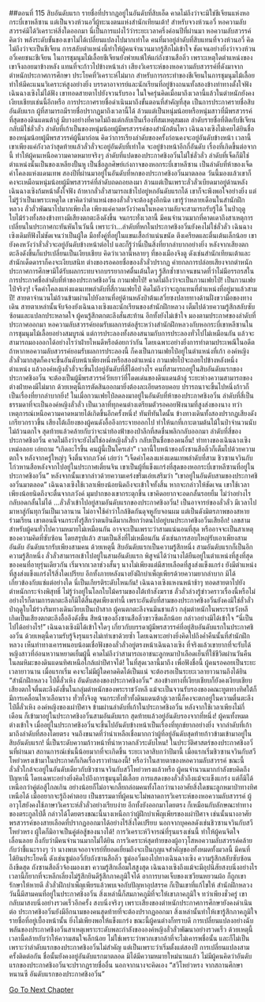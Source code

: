 ##ตอนที่ 115 สิบอันดับแรก
รายชื่อที่ปรากฏอยู่ในอันดับที่สิบเอ็ด คาดไม่ถึงว่าจะมิใช่ชีเจียนแห่งหอกระบี่เขาหลีซาน แต่เป็นจวงห้วนอวี่ผู้ทะนงตนแห่งสำนักเทียนเต้า! สำหรับจวงห้วนอวี่ หอความลับสวรรค์มิได้วิเคราะห์สิ่งใดออกมา นี่เป็นการแฝงไว้ว่าระยะเวลาครึ่งค่อนปีที่ผ่านมา หอความลับสวรรค์คิดว่า พลังระดับขั้นของเขาไม่ได้เปลี่ยนแปลงไปมากเท่าใด
คนที่มาอยู่ลำดับที่สิบแทนที่จวงห้วนอวี่ คิดไม่ถึงว่าจะเป็นชีเจียน การสลับตำแหน่งนี้ทำให้ผู้คนจำนวนมากรู้สึกไม่เข้าใจ ชัดเจนอย่างยิ่งว่าจวงห้วนอวี่เคยชนะชีเจียน ในการชุมนุมไม้เลื้อยชีเจียนยังพ่ายแพ้ให้แก่ถังซานสือลิ่ว เพราะเหตุใดตำแหน่งของเขาจึงถอยมาข้างหลัง แทนที่จะก้าวไปข้างหน้าเล่า
เสียงวิเคราะห์ของหอความลับสวรรค์ที่ดังมาจากตำหนักประกาศการศึกษา ประโยคที่วิเคราะห์ไม่มาก สำหรับการกระทำของชีเจียนในการชุมนุมไม้เลื้อยทำให้มีคะแนนวิเคราะห์สูงอย่างยิ่ง บรรดาอาจารย์และนักเรียนที่อยู่ข้างถนนทั้งสองข้างท่าทางตั้งใจฟัง เฉินฉางเซิงไม่ได้ฟัง เขาทอดสายตาไปยังจวนรับรอง ในใจครุ่นคิดเมื่อมาถึงเวลานี้แล้วในตำหนักยังคงเงียบเชียบเช่นนี้อีกหรือ
การประกาศรายชื่อดำเนินมาถึงขั้นตอนที่สำคัญที่สุด เป็นการประกาศรายชื่อสิบอันดับแรก ผู้ที่สามารถมีรายชื่อปรากฏมาถึงเวลานี้ได้ ล้วนแต่เป็นหนุ่มน้อยหรือหนุ่มสาวที่มีพรสวรรค์ที่สุดของดินแดนต้าลู่
มีบางอย่างที่คาดไม่ถึงแต่กลับเป็นเรื่องที่สมเหตุสมผล ลำดับรายชื่อที่ติดกับชีเจียนกลับมิใช่ลั่วลั่ว ลำดับที่เก้าเป็นของหนุ่มน้อยผู้มีพรสวรรค์ของสำนักต้นไหว
เฉินฉางเซิงไม่เคยได้ยินชื่อของหนุ่มน้อยผู้มีพรสวรรค์ผู้นี้มาก่อน คิดว่าการเรียงลำดับของครั้งก่อนคงจะอยู่อันดับข้างหน้า เวลานี้เขาเพียงแค่กังวลว่าสุดท้ายแล้วลั่วลั่วจะอยู่อันดับที่เท่าใด จะอยู่ข้างหน้าอีกกี่อันดับ
เรื่องที่เกิดขึ้นต่อจากนี้ ทำให้ผู้คนเหนือความคาดหมายจริงๆ
ลำดับที่แปดของประกาศชิงอวิ๋นไม่ใช่ลั่วลั่ว ลำดับที่เจ็ดก็มิใช่ ตำแหน่งนั้นเป็นของเหลียงปั้นหู เป็นชื่อลูกศิษย์เก่งกาจของหอกระบี่เขาหลีซาน เป็นลำดับที่ห้าของเจ็ดคำโคลงแห่งแดนเทพ สองปีที่ผ่านมาอยู่ในอันดับที่หกของประกาศชิงอวิ๋นมาตลอด วันนี้มองแล้วเขาก็คงจะเหมือนหนุ่มน้อยผู้มีพรสวรรค์ที่ลำดับถดถอยลงมา ล้วนแต่เป็นเพราะลั่วลั่วเบียดมาอยู่ด้านหลัง
เฉินฉางเซิงก้มหน้าตั้งใจฟัง ถ้าหากลั่วลั่วสามารถเข้าไปอยู่หกอันดับแรกได้ เขาก็จะพึงพอใจอย่างยิ่ง แต่ไม่รู้ว่าเป็นเพราะเหตุใด เขาคิดว่าตำแหน่งของลั่วลั่วจะต้องสูงอีกนิด เขารู้ว่าหลายเดือนในสำนักฝึกหลวง ลั่วลั่วพัฒนาไปมากเพียงใด เพียงแค่คาดหวังว่าคนในหอความลับจะสามารถรับรู้ได้
ในป่าฤดูใบไม้ร่วงทั้งสองข้างทางมีเสียงตกตะลึงดังขึ้น จนกระทั่งเวลานี้ มีคนจำนวนมากที่คาดเดาถึงสาเหตุการเปลี่ยนในประกาศกะทันหันในวันนี้ เพราะว่า...ลำดับที่หกในประกาศชิงอวิ๋นยังคงไม่ใช่ลั่วลั่ว
เฉินฉางเซิงเดิมทีฟังไม่ชัดเจนว่าเป็นผู้ใด มือทั้งคู่ที่อยู่ในแขนเสื้อกำแน่นขนัด ตึงเครียดและตื่นเต้นเล็กน้อย เขายังคงหวังว่าลั่วลั่วจะอยู่อันดับข้างหน้าต่อไป และก็รู้ว่านี่เป็นสิ่งที่ยากลำบากอย่างยิ่ง
หลังจากเสียงตกตะลึงดังขึ้นก็แปรเปลี่ยนเป็นเงียบเชียบ คิดว่าเวลานี้หลายๆ ที่ของเมืองจิงตู ดังเช่นสำนักเทียนเต้าและสำนักเด็ดดาราก็คงจะเงียบสนิท ต่างของรอคอยชื่อของลั่วลั่วปรากฏ
ค่ายกลการปล่อยเสียงจากตำหนักประกาศการศึกษามิได้รับผลกระทบจากบรรยากาศตื่นเต้นใดๆ รู้สึกซ้ำซากจนขนาดที่ว่าไม่มีอรรถรสในการประกาศชื่อลำดับที่ห้าของประกาศชิงอวิ๋น กวนเฟยไป๋!
คาดไม่ถึงว่าจะเป็นกวนเฟยไป๋! เป็นกวนเฟยไป๋จริงๆ! เจ็ดคำโคลงแห่งแดนเทพลำดับที่สี่กวนเฟยไป๋ คิดไม่ถึงว่าจะถูกแทนที่ตำแหน่งที่อยู่มาแล้วสามปี!
สายตาจำนวนไม่ถ้วนข้ามผ่านไปยังลานที่อยู่ด้านหลังป่าต้นเสวี่ยซงปลายทางด้านฝั่งขวามือของทางเดิน สายตาเหล่านั้นจับจ้องยังเฉินฉางเซิงและนักเรียนของสำนักฝึกหลวง เต็มไปด้วยความรู้สึกสลับซับซ้อนและแปลกประหลาดใจ
ผู้คนรู้สึกตกตะลึงสั่นสะท้าน อีกทั้งยังไม่เข้าใจ
มองตามประกาศของลำดับที่ประกาศออกมา หอความลับสวรรค์ยอมรับผลการต่อสู้ระหว่างสำนักฝึกหลวงกับหอกระบี่เขาหลีซานในการชุมนุมไม้เลื้อยอย่างสมบูรณ์ แต่การประลองทั้งสองสนามกับการประลองทั่วไปไม่เหมือนกัน แล้วจะสามารถมองออกได้อย่างไรว่าฝ่ายไหนดีหรือด้อยกว่ากัน โดยเฉพาะอย่างยิ่งการทำตามประเพณีในอดีต ถ้าหากหอความลับสวรรค์ยอมรับผลการประลองนี้ ก็คงเป็นกวนเฟยไป๋อยู่ในตำแหน่งที่เก้า องค์หญิงลั่วลั่วมากสุดก็คงจะขึ้นอันดับหน้าเพียงหนึ่งหรือสองตำแหน่ง กวนเฟยไป๋จะถอยไปข้างหลังหนึ่งตำแหน่ง แล้วองค์หญิงลั่วลั่วจะขึ้นไปอยู่อันดับที่สี่ได้อย่างไร
คนที่สามารถอยู่ในสิบอันดับแรกของประกาศชิงอวิ๋น จะต้องเป็นผู้มีพรสวรรค์วัยเยาว์ที่โดดเด่นของดินแดนต้าลู่ ระยะห่างความสามารถของต่างฝ่ายคงมีไม่มาก ด้วยเหตุนี้การตัดสินออกมายิ่งต้องละเอียดรอบคอบ ปรารถนาจะขึ้นไปหนึ่งก้าวก็เป็นเรื่องที่ยากลำบากยิ่ง!
ในเมื่อกวนเฟยไป๋ลดลงมาอยู่ในอันดับที่ห้าของประกาศชิงอวิ๋น ลำดับที่สี่เป็นธรรมดาที่จะเป็นองค์หญิงลั่วลั่ว เป็นเวลาที่ทุกคนต่างเตรียมตัวรอคอยฟังนามที่สูงส่งของนาง ทว่าเหตุการณ์เหนือความคาดหมายได้เกิดขึ้นอีกครั้งหนึ่ง!
ทันทีทันใดนั้น ข้างทางเดินทั้งสองปรากฏเสียงดังเกรียวกราวขึ้น เสียงโต้เถียงของผู้คนดังอื้ออึงกระจายออกไป ทำให้นกที่เกาะตามต้นไม้ในป่าจำนวนนับไม่ถ้วนตกใจ สุดท้ายแล้วคล้ายกับว่าจะนำท้องฟ้าของป่าลึกที่สดชื่นพลิกกลับออกมา
ลำดับที่สี่ของประกาศชิงอวิ๋น คาดไม่ถึงว่าจะยังไม่ใช่องค์หญิงลั่วลั่ว กลับเป็นชื่อของคนอื่น!
ท่าทางของเฉินฉางเซิงเหม่อลอย เอ่ยถาม “เกิดอะไรขึ้น คนผู้นี้เป็นใครเล่า”
เวลานี้ใบหน้าของถังซานสือลิ่วก็เต็มไปด้วยความตกใจ หลังจากครู่ใหญ่ๆ จึงตื่นจากภวังค์ เอ่ยว่า “เจ็ดคำโคลงแห่งแดนเทพลำดับที่สาม ชิวซานจวินกับโก่วหานสือหลังจากไปอยู่ในประกาศเตี่ยนจิน เขาเป็นผู้ที่แข็งแกร่งที่สุดของหอกระบี่เขาหลีซานที่อยู่ในประกาศชิงอวิ๋น”
หลังจากนั้นเขากล่าวด้วยความเคร่งขรึมเอ่ยเสริมว่า “เขาอยู่ในอันดับสามของประกาศชิงอวิ๋นมาตลอด”
เฉินฉางเซิงใช้เวลาเพียงน้อยนิดถึงจะเข้าใจทั้งสิ้น หากจะกล่าวให้ชัดเจน เขาใช้เวลาเพียงน้อยนิดถึงจะตื่นจากภวังค์ มุมปากของเขากระตุกขึ้น เขาคิดอยากจะอดกลั้นรอยยิ้ม ไม่ว่าอย่างไรกลับอดกลั้นไม่ได้
...ลั่วลั่วเข้าไปอยู่สามอันดับแรกของประกาศชิงอวิ๋น!
เป็นอาจารย์ของลั่วลั่ว มีเวลาไปมาหาสู่กันทุกวันเป็นเวลานาน ไม่อาจใช้คำว่าใกล้ชิดกันดุจหูกับจอนผม แต่เป็นดังมิตรภาพของสหายร่วมเรียน เขาตอนนี้จนกระทั่งรู้สึกว่าตนยินดีมากเสียกว่าตนไปอยู่บนประกาศชิงอวิ๋นเสียอีก!
เลขสามสำหรับผู้คนทั่วไปความหมายไม่เหมือนกัน อาจจะเป็นเพราะว่าสามแน่นอนที่สุด หรืออาจจะเป็นสาเหตุของความคิดที่ซับซ้อน โดยสรุปแล้ว สามเป็นสิ่งที่ไม่เหมือนกัน
ดังเช่นการสอบใหญ่รับเอาเพียงสามอันดับ อันดับแรกรับเพียงสามคน
ด้วยเหตุนี้ สิบอันดับแรกเป็นความรู้สึกหนึ่ง สามอันดับแรกก็เป็นอีกความรู้สึกหนึ่ง
ลั่วลั่วสามารถเข้าไปอยู่ในสามอันดับแรก พิสูจน์ได้ว่านางได้ยืนอยู่ในตำแหน่งที่สูงที่สุดของคนที่อายุรุ่นเดียวกัน
เริ่มจากเวลาช่วงสั้นๆ นางไม่เพียงแต่มีสายเลือดที่สูงส่งแข็งแกร่ง ยังมีตำแหน่งที่สูงส่งแข็งแกร่งไร้สิ่งใดเปรียบ อีกทั้งภายหลังนางยังฝึกบำเพ็ญเพียรด้วยความยากลำบาก มิได้เกี่ยวข้องกับแซ่แต่อย่างใด
นี่เป็นเกียรติระดับไหนกัน!
เฉินฉางเซิงแหงนหน้าช้าๆ ทอดสายตาไปยังตำหนักกระจ่างพิสุทธิ์ ไม่รู้ว่าอยู่ในโลกใบไม้ครามของใต้เท้าสังฆราช ลั่วลั่วล่วงรู้ข่าวคราวเรื่องนี้หรือไม่
อย่างไรก็ตามการตกตะลึงก็มิได้สิ้นสุดเพียงเท่านี้
เพราะอันดับที่สามของประกาศชิงอวิ๋นยังคงมิใช่ลั่วลั่ว
ป่าฤดูใบไม้ร่วงริมทางเดินเงียบเป็นเป่าสาก ผู้คนตกตะลึงจนมึนชาแล้ว
กลุ่มตำหนักในพระราชวังหลี เกิดเป็นเสียงตกตะลึงอื้ออึงดังขึ้น
สีหน้าของถังซานสือลิ่วขาวซีดเล็กน้อย กล่าวอย่างมิได้เข้าใจ “นี่เป็นไปได้อย่างไร!”
เฉินฉางเซิงมิได้เข้าใจใดๆ เกี่ยวกับบรรดาผู้มีพรสวรรค์ที่อยู่สิบอันดับแรกในประกาศชิงอวิ๋น ด้วยเหตุนี้ความรับรู้จึงรุนแรงไม่เท่าเขาด้วยซ้ำ โดยเฉพาะอย่างยิ่งคิดไปถึงค่ำคืนนั้นที่สำนักฝึกหลวง เห็นท่าทางเคารพนอบน้อมเชื่อฟังของลั่วลั่วอยู่ตรงหน้าเฉินฉางเซิง ที่จริงแล้วเขายากที่จะรับได้ หญิงสาวที่อ่อนหวานหยาดเยิ้มผู้นี้ คาดไม่ถึงว่าสามารถเอาชนะลูกหมาป่าเลือดเย็นที่ใช้ชีวิตผ่านวันคืนในลมหิมะของดินแดนทิศเหนือใกล้เผ่าปีศาจได้!
ในที่สุดเวลานี้มาถึง
เพื่อฟังชื่อนี้ ผู้คนรอคอยเป็นระยะเวลายาวนาน เมื่อแรกเริ่ม คงจะไม่มีผู้ใดคาดคิดได้เป็นแน่ จะต้องรอเป็นระยะเวลายาวนานถึงได้ยิน
“สำนักฝึกหลวง ไป๋ตี้ลั่วเหิง อันดับสองของประกาศชิงอวิ๋น”
สองข้างทางที่เงียบเชียบก็ยังคงเงียบเชียบ เสียงตกใจตื่นตะลึงดังขึ้นในกลุ่มตำหนักของพระราชวังหลี แม้จะเป็นจวนรับรองของคณะทูตทางทิศใต้ก็มีการเคลื่อนไหวเลือนราง
ทั่วทั้งจิงตู จนกระทั่งทั่วทั้งดินแดนต้าลู่เวลานี้ก็คงจะตกอยู่ในความตื่นตะลึง
ไป๋ตี้ลั่วเหิง องค์หญิงของเผ่าปีศาจ ข้ามผ่านลำดับที่เก้าในประกาศชิงอวิ๋น หลังจากใช้เวลาเพียงไม่กี่เดือน ก็เข้ามาอยู่ในประกาศชิงอวิ๋นสามอันดับแรก สุดท้ายแล้วอยู่อันดับรองจากที่หนึ่ง!
ผู้คนทั้งหมดต่างเข้าใจ เมื่ออยู่ในประกาศชิงอวิ๋นจะขึ้นไปอันดับข้างหน้าเป็นเรื่องที่ทุกข์ยากอย่างยิ่ง จากลำดับที่เก้ามาถึงลำดับที่สองโดยตรง จนถึงขนาดที่ว่าน่าเหลือเชื่อมากกว่าผู้ที่อยู่อันดับสุดท้ายก้าวข้ามเข้ามาอยู่ในสิบอันดับแรก!
นี่เป็นระดับความก้าวหน้าที่น่าหวาดกลัวระดับไหน!
ในประวัติศาสตร์ของประกาศชิงอวิ๋นที่ผ่านมา สถานการณ์เช่นนี้น้อยมากที่จะเกิดขึ้น ระยะเวลาสิบกว่าปีมานี้ เมื่อแรกเริ่มชิวซานจวินกับสวีโหย่วหรงเข้ามาในประกาศก็เกิดเรื่องราวทำนองนี้!
หรือว่าในสายตาของหอความลับสวรรค์ ขณะนี้ลั่วลั่วใกล้จะอยู่ในอันดับเดียวกับชิวซานจวินกับสวีโหย่วหรงแล้วหรือ
ผู้คนจำนวนมากกำลังขบคิดถึงปัญหานี้ โดยเฉพาะอย่างยิ่งคิดไปถึงการชุมนุมไม้เลื้อย การแสดงของลั่วลั่วถึงแม้จะแข็งแกร่ง แต่ก็มิได้เหนือกว่าคู่ต่อสู้ไกลเกิน อย่างน้อยก็ไม่อาจเกลี้ยกล่อมคนทั้งโลกว่านางอาศัยสิ่งใดชนะลูกหมาป่าทางทิศเหนือได้
เมื่ออยากจะรู้ถึงคำตอบ เป็นธรรมดาที่ผู้คนจะไม่พลาดการวิเคราะห์ของหอความลับสวรรค์
ผู้อาวุโสยังคงใช้ภาษาวิเคราะห์ลั่วลั่วอย่างเรียบง่าย อีกทั้งยังออกมาโดยตรง ก็เหมือนกับลักษณะท่าทางของตระกูลไป๋ตี้ กล่าวได้โดยตรงขณะนี้นางเหนือกว่าผู้ฝึกบำเพ็ญเพียรของเผ่าปีศาจ เช่นนั้นนางอาศัยพรสวรรค์ของสายเลือดที่ปรากฏออกมาได้อย่างไร้สิ่งใดเปรียบ นอกจากบุคคลดังเช่นชิวซานจวินกับสวีโหย่วหรง ผู้ใดก็มิอาจเป็นคู่ต่อสู้ของนางได้!
การวิเคราะห์วิจารณ์ที่รุนแรงเช่นนี้ ทำให้ผู้คนจิตใจเลื่อนลอย ถึงกับว่ามีคนจำนวนมากไม่ได้ยิน การวิเคราะห์สุดท้ายของผู้อาวุโสหอความลับสวรรค์คล้ายกับว่าชี้แนะรางๆ ว่า นางพบเจออาจารย์ที่ยอดเยี่ยมถึงจะเป็นกุญแจสำคัญของทั้งหมดทั้งมวลนี้
มีคนที่ได้ยินประโยคนี้ ดังเช่นซูม่ออวี๋กับถังซานสือลิ่ว
ซูม่ออวี๋มองไปทางเฉินฉางเซิง ความรู้สึกสลับซับซ้อนถึงขีดสุด
ถังซานสือลิ่วจ้องมองเขา ความรู้สึกเลื่อมใสสูงสุด
เฉินฉางเซิงถึงแม้จะมีอุปนิสัยสงบนิ่งอย่างไร เวลานี้ก็ยากที่จะหลีกเลี่ยงไม่รู้สึกยินดีรู้สึกภาคภูมิใจได้
อาการบาดเจ็บของเซวียนหยวนผ้อ ก็ถูกเขารักษาให้หายดี ลั่วลั่วฝึกบำเพ็ญเพียรแล้วพบเจอกับปัญหาอุปสรรค ก็เป็นเขาที่แก้ไขให้ สำนักฝึกหลวงวันนี้มีสามคนที่อยู่ในประกาศชิงอวิ๋น สิ่งเหล่านี้ก็สมภาคภูมิที่จะให้เขาภาคภูมิใจ
ทว่าเพียงชั่วครู่ เขากลับมาสงบนิ่งอย่างรวดเร็วอีกครั้ง สงบนิ่งจริงๆ เพราะเสียงของตำหนักประกาศการศึกษายังคงดำเนินต่อ ประกาศชิงอวิ๋นยังมีอีกนามของคนสุดท้ายที่จะต้องปรากฏออกมา
สิ่งเหล่านั้นทำให้เขารู้สึกภาคภูมิใจ รายชื่อที่อยู่เบื้องหน้านั้น ยิ่งไม่เพียงพอให้แข็งแกร่ง
ขณะนี้ผู้คนต่างก็ทราบดี การเปลี่ยนแปลงอย่างฉับพลันของประกาศชิงอวิ๋นสาเหตุเพราะระดับพละกำลังขององค์หญิงลั่วลั่วพัฒนาอย่างรวดเร็ว ด้วยเหตุนี้เวลานี้คล้ายกับว่าให้ความสนใจเล็กน้อย
ไม่ใช่เพราะว่าพวกเขากล้าที่จะไม่เคารพชื่อนั้น และก็ไม่เป็นเพราะว่าลำดับแรกของประกาศชิงอวิ๋นไม่สำคัญ แต่เป็นเพราะว่าเริ่มตั้งแต่สองปี การเปลี่ยนแปลงสามครั้งติดต่อกัน ชื่อนั้นยังคงอยู่อันดับแรกมาตลอด มิได้มีความหมายใหม่นานแล้ว
ไม่มีผู้คนคิดว่าอันดับแรกของประกาศชิงอวิ๋นจะปรากฏรายชื่ออื่น นอกจากนางจะคิดเอง
“สวีโหย่วหรง จากสถานศึกษาหนานซี อันดับแรกของประกาศชิงอวิ๋น”




[Go To Next Chapter]( ./117.md)